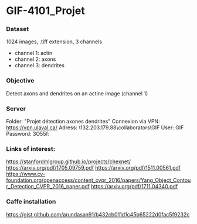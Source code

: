 # GIF-4101_Projet

### Dataset
1024 images, .tiff extension, 3 channels
- channel 1: actin
- channel 2: axons
- channel 3: dendrites

### Objective
Detect axons and dendrites on an actine image (channel 1)

### Server
Folder: "Projet détection axones dendrites"
Connexion via VPN: https://vpn.ulaval.ca/ 
Adress: \\132.203.179.88\collaborators\GIF
User: GIF
Password: 3O55f:

### Links of interest:
https://stanfordmlgroup.github.io/projects/chexnet/
https://arxiv.org/pdf/1705.09759.pdf
https://arxiv.org/pdf/1511.00561.pdf
https://www.cv-foundation.org/openaccess/content_cvpr_2016/papers/Yang_Object_Contour_Detection_CVPR_2016_paper.pdf
https://arxiv.org/pdf/1711.04340.pdf

### Caffe installation
https://gist.github.com/arundasan91/b432cb011d1c45b65222d0fac5f9232c
